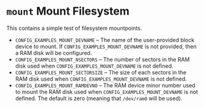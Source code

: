 # `mount` Mount Filesystem

This contains a simple test of filesystem mountpoints.

  - `CONFIG_EXAMPLES_MOUNT_DEVNAME` – The name of the user-provided
    block device to mount. If `CONFIG_EXAMPLES_MOUNT_DEVNAME` is not
    provided, then a RAM disk will be configured.
  - `CONFIG_EXAMPLES_MOUNT_NSECTORS` – The number of sectors in the RAM
    disk used when `CONFIG_EXAMPLES_MOUNT_DEVNAME` is not defined.
  - `CONFIG_EXAMPLES_MOUNT_SECTORSIZE` – The size of each sectors in the
    RAM disk used when `CONFIG_EXAMPLES_MOUNT_DEVNAME` is not defined.
  - `CONFIG_EXAMPLES_MOUNT_RAMDEVNO` – The RAM device minor number used
    to mount the RAM disk used when `CONFIG_EXAMPLES_MOUNT_DEVNAME` is
    not defined. The default is zero (meaning that `/dev/ram0` will be
    used).
